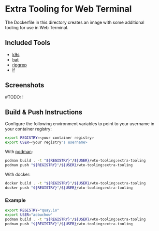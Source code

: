 # Extra Tooling for Web Terminal
The Dockerfile in this directory creates an image with some additional tooling for use in Web Terminal. 

## Included Tools

- [k9s](https://github.com/derailed/k9sbat)
- [bat](https://github.com/sharkdp/bat)
- [ripgrep](https://github.com/BurntSushi/ripgrep)
- [lf](https://github.com/gokcehan/lf)

## Screenshots
#TODO: !

## Build & Push Instructions

Configure the following environment variables to point to your username in your container registry:
```bash
export REGISTRY=<your container registry> 
export USER=<your registry's username>
```

With [podman](https://github.com/containers/podman):
```bash
podman build . -t "${REGISTRY}"/${USER}/wto-tooling:extra-tooling
podman push "${REGISTRY}"/${USER}/wto-tooling:extra-tooling
```

With docker:
```bash
docker build . -t "${REGISTRY}"/${USER}/wto-tooling:extra-tooling
docker push "${REGISTRY}"/${USER}/wto-tooling:extra-tooling
```

### Example

```bash
export REGISTRY="quay.io"
export USER="aobuchow"
podman build . -t "${REGISTRY}"/${USER}/wto-tooling:extra-tooling
podman push "${REGISTRY}"/${USER}/wto-tooling:extra-tooling
```

